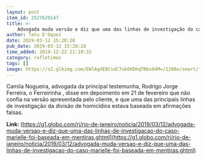 ```yaml
---
layout: post
item_id: 2527629147
title: >-
    Advogada muda versão e diz que uma das linhas de investigação do caso Marielle foi baseada em mentiras
author: Tatu D'Oquei
date: 2019-03-12 15:28:28
pub_date: 2019-03-12 15:28:28
time_added: 2019-12-23 21:19:32
category: refletimos
tags: []
image: https://s2.glbimg.com/EWlAgXEBCsdC7uk6KDhqTNbx84M=/1200x/smart/filters:cover():strip_icc()/s03.video.glbimg.com/x720/7449638.jpg
---
```


Camila Nogueira, advogada da principal testemunha, Rodrigo Jorge Ferreira, o Ferreirinha , disse em depoimento em 21 de fevereiro que não confia na versão apresentada pelo cliente, e que uma das principais linhas de investigação da divisão de homicídios estava baseada em afirmações falsas.

**Link:** [https://g1.globo.com/rj/rio-de-janeiro/noticia/2019/03/12/advogada-muda-versao-e-diz-que-uma-das-linhas-de-investigacao-do-caso-marielle-foi-baseada-em-mentiras.ghtml](https://g1.globo.com/rj/rio-de-janeiro/noticia/2019/03/12/advogada-muda-versao-e-diz-que-uma-das-linhas-de-investigacao-do-caso-marielle-foi-baseada-em-mentiras.ghtml)


